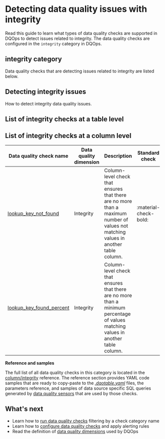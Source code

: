 # Detecting data quality issues with integrity
Read this guide to learn what types of data quality checks are supported in DQOps to detect issues related to integrity.
The data quality checks are configured in the `integrity` category in DQOps.

## integrity category
Data quality checks that are detecting issues related to integrity are listed below.

## Detecting integrity issues
How to detect integrity data quality issues.

## List of integrity checks at a table level

## List of integrity checks at a column level
| Data quality check name | Data quality dimension | Description | Standard check |
|-------------------------|------------------------|-------------|-------|
|[lookup_key_not_found](../../checks/column/integrity/lookup-key-not-found.md)|Integrity|Column-level check that ensures that there are no more than a maximum number of values not matching values in another table column.|:material-check-bold:|
|[lookup_key_found_percent](../../checks/column/integrity/lookup-key-found-percent.md)|Integrity|Column-level check that ensures that there are no more than a minimum percentage of values matching values in another table column.| |


**Reference and samples**

The full list of all data quality checks in this category is located in the [column/integrity](../../checks/column/integrity/index.md) reference.
The reference section provides YAML code samples that are ready to copy-paste to the [*.dqotable.yaml*](../../reference/yaml/TableYaml.md) files,
the parameters reference, and samples of data source specific SQL queries generated by [data quality sensors](../definition-of-data-quality-sensors.md)
that are used by those checks.

## What's next
- Learn how to [run data quality checks](../running-data-quality-checks.md#targeting-a-category-of-checks) filtering by a check category name
- Learn how to [configure data quality checks](../configuring-data-quality-checks-and-rules.md) and apply alerting rules
- Read the definition of [data quality dimensions](../data-quality-dimensions.md) used by DQOps
